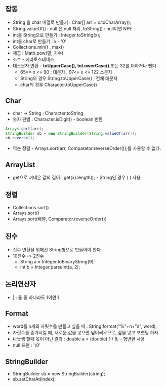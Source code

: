 ## 잡동

- String 을 char 배열로 만들기 : Char[] arr = x.toCharArray();
- String.valueOf() : null 은 null 처리, toString() : null이면 NPE 
- int를 String으로 만들기 : Integer.toString(x);
- int를 char로 만들기 : x - '0' 
- Collections.min() , max()
- 제곱 : Math.pow(밑, 지수)
- 소수 - 에라토스테네스
- 대소문자 변환 - **toUpperCase(), toLowerCase()** 또는 32를 더하거나 뺀다
  - 65<= x <= 90 : 대문자 , 97<= x <= 122 소문자 
  - String의 경우 String.toUpperCase() ; 전체 대문자 
  - char의 경우 Character.toUpperCase()

## Char

- char -> String : Character.toString
- 숫자 판별 : Character.isDigit() - boolean  반환

```java
Arrays.sort(arr);
StringBuilder sb = new StringBuilder(String.valueOf(arr));
sb.reverse();
```

- 역순 정렬 - Arrays.sort(arr, Comparator.reverseOrder());를 사용할 수 없다.



## ArrayList

- get으로 꺼내온 값의 길이 : get(x).length(); - String인 경우 ( ) 사용

## 정렬

- Collections.sort()
- Arrays.sort() 
- Arrays.sort(배열, Comparator.reverseOrder())



## 진수

- 진수 변환을 위해선 String형으로 만들어야 한다.
- 10진수 -> 2진수 
  - String a = Integer.toBinaryString(9);
  - int b = Integer.parseInt(a, 2);



## 논리연산자

- | : 둘 중 하나라도 1이면 1 



## Format

- word를 n개의 자릿수를 만들고 싶을 때 : String.format("%"+n+"s", word);
- 자릿수를 증가시킬 때, 새로운 값을 넣으면 덮어씌우므로, 갚을 넣고 포맷팅 하자.
- 나눗셈 할때 몫이 아닌 결과 : double a = (double) 1 / 8; - 형변환 사용 
- null 표현 : '\0'



## StringBuilder

- StringBuilder sb = new StringBuilder(string);
- sb.setCharAt(index);



